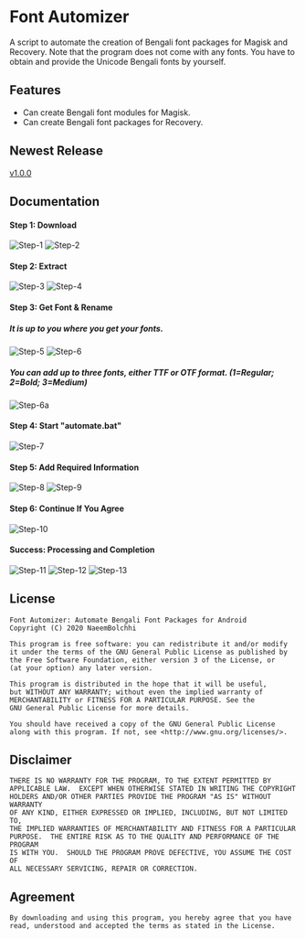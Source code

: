 # Font Automizer
A script to automate the creation of Bengali font packages for Magisk and Recovery.
Note that the program does not come with any fonts. You have to obtain and provide the Unicode Bengali fonts by yourself.

## Features
* Can create Bengali font modules for Magisk.
* Can create Bengali font packages for Recovery.

## Newest Release
[v1.0.0](https://github.com/NaeemBolchhi/FontAutomizer/releases)

## Documentation
#### Step 1: Download
![Step-1](https://user-images.githubusercontent.com/42773187/82299622-9086e780-99d7-11ea-9f52-a2fda5078ba0.png)
![Step-2](https://user-images.githubusercontent.com/42773187/82299629-941a6e80-99d7-11ea-916b-46c1d389ca33.png)
#### Step 2: Extract
![Step-3](https://user-images.githubusercontent.com/42773187/82299633-94b30500-99d7-11ea-92db-bd4f9096a564.png)
![Step-4](https://user-images.githubusercontent.com/42773187/82299635-954b9b80-99d7-11ea-95a7-dff09ed5e59f.png)
#### Step 3: Get Font & Rename
##### It is up to you where you get your fonts.
![Step-5](https://user-images.githubusercontent.com/42773187/82299637-95e43200-99d7-11ea-9c20-29333b86c960.png)
![Step-6](https://user-images.githubusercontent.com/42773187/82299641-967cc880-99d7-11ea-892f-d38c2105c982.png)
##### You can add up to three fonts, either TTF or OTF format. (1=Regular; 2=Bold; 3=Medium)
![Step-6a](https://user-images.githubusercontent.com/42773187/82301096-941b6e00-99d9-11ea-9ad9-dc7ec2a17e12.png)
#### Step 4: Start "automate.bat"
![Step-7](https://user-images.githubusercontent.com/42773187/82299643-97155f00-99d7-11ea-8e65-c29c5cf7eb7a.png)
#### Step 5: Add Required Information
![Step-8](https://user-images.githubusercontent.com/42773187/82299644-97adf580-99d7-11ea-8d18-501fa8d0f06b.png)
![Step-9](https://user-images.githubusercontent.com/42773187/82299647-98468c00-99d7-11ea-9b5a-d153eb98b670.png)
#### Step 6: Continue If You Agree
![Step-10](https://user-images.githubusercontent.com/42773187/82302900-0d1bc500-99dc-11ea-9015-bf5896597cc5.png)
#### Success: Processing and Completion
![Step-11](https://user-images.githubusercontent.com/42773187/82299649-98df2280-99d7-11ea-9704-8dd98a30bb58.png)
![Step-12](https://user-images.githubusercontent.com/42773187/82299652-9977b900-99d7-11ea-8aa2-d6679f51e16c.png)
![Step-13](https://user-images.githubusercontent.com/42773187/82301821-9b8f4700-99da-11ea-8568-aef22f6ad06e.png)

## License

    Font Automizer: Automate Bengali Font Packages for Android
    Copyright (C) 2020 NaeemBolchhi

    This program is free software: you can redistribute it and/or modify
    it under the terms of the GNU General Public License as published by
    the Free Software Foundation, either version 3 of the License, or
    (at your option) any later version.

    This program is distributed in the hope that it will be useful,
    but WITHOUT ANY WARRANTY; without even the implied warranty of
    MERCHANTABILITY or FITNESS FOR A PARTICULAR PURPOSE. See the
    GNU General Public License for more details.

    You should have received a copy of the GNU General Public License
    along with this program. If not, see <http://www.gnu.org/licenses/>.

## Disclaimer

    THERE IS NO WARRANTY FOR THE PROGRAM, TO THE EXTENT PERMITTED BY
    APPLICABLE LAW.  EXCEPT WHEN OTHERWISE STATED IN WRITING THE COPYRIGHT
    HOLDERS AND/OR OTHER PARTIES PROVIDE THE PROGRAM "AS IS" WITHOUT WARRANTY
    OF ANY KIND, EITHER EXPRESSED OR IMPLIED, INCLUDING, BUT NOT LIMITED TO,
    THE IMPLIED WARRANTIES OF MERCHANTABILITY AND FITNESS FOR A PARTICULAR
    PURPOSE.  THE ENTIRE RISK AS TO THE QUALITY AND PERFORMANCE OF THE PROGRAM
    IS WITH YOU.  SHOULD THE PROGRAM PROVE DEFECTIVE, YOU ASSUME THE COST OF
    ALL NECESSARY SERVICING, REPAIR OR CORRECTION.
    
## Agreement

    By downloading and using this program, you hereby agree that you have
    read, understood and accepted the terms as stated in the License.
